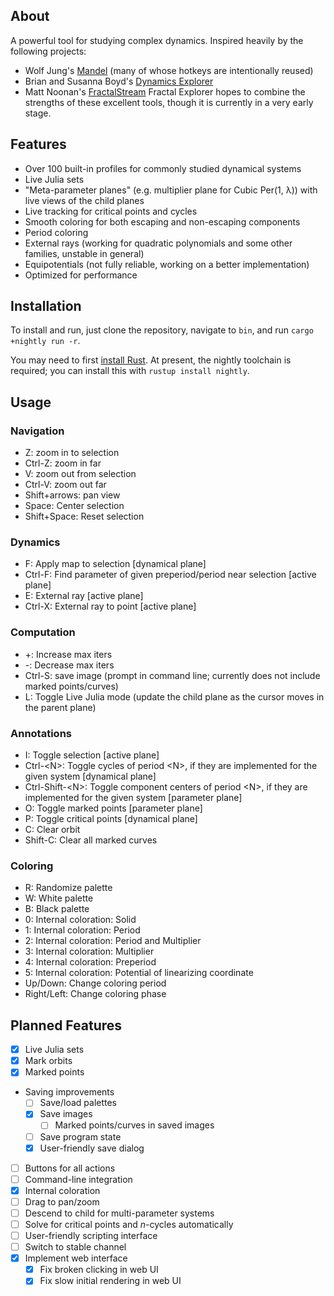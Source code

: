 ## About

A powerful tool for studying complex dynamics. Inspired heavily by the following projects:

- Wolf Jung's [Mandel](https://mndynamics.com/indexp.html) (many of whose hotkeys are intentionally reused)
- Brian and Susanna Boyd's [Dynamics Explorer](https://sourceforge.net/projects/detool/)
- Matt Noonan's [FractalStream](https://pi.math.cornell.edu/~noonan/fstream.html)
  Fractal Explorer hopes to combine the strengths of these excellent tools, though it is currently in a very early stage.

## Features

- Over 100 built-in profiles for commonly studied dynamical systems
- Live Julia sets
- "Meta-parameter planes" (e.g. multiplier plane for Cubic Per(1, λ)) with live views of the child planes
- Live tracking for critical points and cycles
- Smooth coloring for both escaping and non-escaping components
- Period coloring
- External rays (working for quadratic polynomials and some other families, unstable in general)
- Equipotentials (not fully reliable, working on a better implementation)
- Optimized for performance

## Installation

To install and run, just clone the repository, navigate to `bin`, and run `cargo +nightly run -r`.

You may need to first [install Rust](https://rustup.rs/). At present, the nightly toolchain is required; you can install this with `rustup install nightly`.

## Usage

### Navigation

- Z: zoom in to selection
- Ctrl-Z: zoom in far
- V: zoom out from selection
- Ctrl-V: zoom out far
- Shift+arrows: pan view
- Space: Center selection
- Shift+Space: Reset selection

### Dynamics

- F: Apply map to selection [dynamical plane]
- Ctrl-F: Find parameter of given preperiod/period near selection [active plane]
- E: External ray [active plane]
- Ctrl-X: External ray to point [active plane]

### Computation

- +: Increase max iters
- -: Decrease max iters
- Ctrl-S: save image (prompt in command line; currently does not include marked points/curves)
- L: Toggle Live Julia mode (update the child plane as the cursor moves in the parent plane)

### Annotations

- I: Toggle selection [active plane]
- Ctrl-\<N\>: Toggle cycles of period \<N\>, if they are implemented for the given system [dynamical plane]
- Ctrl-Shift-\<N\>: Toggle component centers of period \<N\>, if they are implemented for the given system [parameter plane]
- O: Toggle marked points [parameter plane]
- P: Toggle critical points [dynamical plane]
- C: Clear orbit
- Shift-C: Clear all marked curves

### Coloring

- R: Randomize palette
- W: White palette
- B: Black palette
- 0: Internal coloration: Solid
- 1: Internal coloration: Period
- 2: Internal coloration: Period and Multiplier
- 3: Internal coloration: Multiplier
- 4: Internal coloration: Preperiod
- 5: Internal coloration: Potential of linearizing coordinate
- Up/Down: Change coloring period
- Right/Left: Change coloring phase

## Planned Features

- [x] Live Julia sets
- [x] Mark orbits
- [x] Marked points
- Saving improvements
  - [ ] Save/load palettes
  - [x] Save images
    - [ ] Marked points/curves in saved images
  - [ ] Save program state
  - [x] User-friendly save dialog
- [ ] Buttons for all actions
- [ ] Command-line integration
- [x] Internal coloration
- [ ] Drag to pan/zoom
- [ ] Descend to child for multi-parameter systems
- [ ] Solve for critical points and $n$-cycles automatically
- [ ] User-friendly scripting interface
- [ ] Switch to stable channel
- [x] Implement web interface
  - [x] Fix broken clicking in web UI
  - [x] Fix slow initial rendering in web UI
